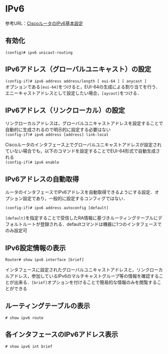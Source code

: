 # IPv6
参考URL：[CiscoルータのIPv6基本設定](http://www.unix-power.net/routing/ipv6_settei.html)

## 有効化
`(config)# ipv6 unicast-routing`

## IPv6アドレス（グローバルユニキャスト）の設定
`(config-if)# ipv6 address address/length [ eui-64 ] [ anycast ]`  
オプションである`[eui-64]`をつけると，EUI-64の生成による割り当てを行う．エニーキャストアドレスとして設定したい場合，`[aycast]`をつける．

## IPv6アドレス（リンクローカル）の設定
リンクローカルアドレスは，グローバルユニキャストアドレスを設定することで自動的に生成されるので明示的に設定する必要はない  
`(config-if)# ipv6 address [address] link-local`  

Ciscoルータのインタフェース上でグローバルユニキャストアドレスが設定されていない場合でも，以下のコマンドを設定することでEUI-64形式で自動生成される  
`(config-if)# ipv6 enable`

## IPv6アドレスの自動取得
ルータのインタフェースでIPv6アドレスを自動取得できるようにする設定．オプション設定であり，一般的に設定するコンフィグではない．  

`(config-if)# ipv6 address autoconfig [default]`  

`[default]`を指定することで受信したRA情報に基づきルーティングテーブルにデフォルトルートが登録される．defaultコマンドは機器に1つのインタフェースでのみ設定可  

## IPv6設定情報の表示
`Router# show ipv6 interface [brief]`  

インタフェースに設定されたグローバルユニキャストアドレスと，リンクローカルアドレス，参加しているIPv6のマルチキャストグループ等の情報を確認することが出来る．`[brief]`オプションを付けることで簡易的な情報のみを閲覧することができる

## ルーティングテーブルの表示
`# show ipv6 route`

## 各インタフェースのIPv6アドレス表示
`# show ipv6 int brief`